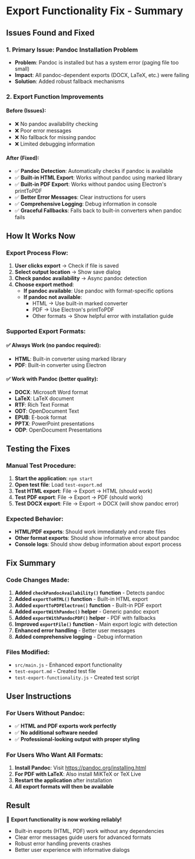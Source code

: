# Export Functionality Fix - Summary

## Issues Found and Fixed

### 1. **Primary Issue: Pandoc Installation Problem**
- **Problem**: Pandoc is installed but has a system error (paging file too small)
- **Impact**: All pandoc-dependent exports (DOCX, LaTeX, etc.) were failing
- **Solution**: Added robust fallback mechanisms

### 2. **Export Function Improvements**

#### Before (Issues):
- ❌ No pandoc availability checking
- ❌ Poor error messages
- ❌ No fallback for missing pandoc
- ❌ Limited debugging information

#### After (Fixed):
- ✅ **Pandoc Detection**: Automatically checks if pandoc is available
- ✅ **Built-in HTML Export**: Works without pandoc using marked library
- ✅ **Built-in PDF Export**: Works without pandoc using Electron's printToPDF
- ✅ **Better Error Messages**: Clear instructions for users
- ✅ **Comprehensive Logging**: Debug information in console
- ✅ **Graceful Fallbacks**: Falls back to built-in converters when pandoc fails

## How It Works Now

### Export Process Flow:
1. **User clicks export** → Check if file is saved
2. **Select output location** → Show save dialog
3. **Check pandoc availability** → Async pandoc detection
4. **Choose export method**:
   - **If pandoc available**: Use pandoc with format-specific options
   - **If pandoc not available**: 
     - HTML → Use built-in marked converter
     - PDF → Use Electron's printToPDF
     - Other formats → Show helpful error with installation guide

### Supported Export Formats:

#### ✅ **Always Work** (no pandoc required):
- **HTML**: Built-in converter using marked library
- **PDF**: Built-in converter using Electron

#### ✅ **Work with Pandoc** (better quality):
- **DOCX**: Microsoft Word format
- **LaTeX**: LaTeX document
- **RTF**: Rich Text Format  
- **ODT**: OpenDocument Text
- **EPUB**: E-book format
- **PPTX**: PowerPoint presentations
- **ODP**: OpenDocument Presentations

## Testing the Fixes

### Manual Test Procedure:
1. **Start the application**: `npm start`
2. **Open test file**: Load `test-export.md`
3. **Test HTML export**: File → Export → HTML (should work)
4. **Test PDF export**: File → Export → PDF (should work)
5. **Test DOCX export**: File → Export → DOCX (will show pandoc error)

### Expected Behavior:
- **HTML/PDF exports**: Should work immediately and create files
- **Other format exports**: Should show informative error about pandoc
- **Console logs**: Should show debug information about export process

## Fix Summary

### Code Changes Made:
1. **Added `checkPandocAvailability()` function** - Detects pandoc
2. **Added `exportToHTML()` function** - Built-in HTML export
3. **Added `exportToPDFElectron()` function** - Built-in PDF export
4. **Added `exportWithPandoc()` helper** - Generic pandoc export
5. **Added `exportWithPandocPDF()` helper** - PDF with fallbacks
6. **Improved `exportFile()` function** - Main export logic with detection
7. **Enhanced error handling** - Better user messages
8. **Added comprehensive logging** - Debug information

### Files Modified:
- `src/main.js` - Enhanced export functionality
- `test-export.md` - Created test file
- `test-export-functionality.js` - Created test script

## User Instructions

### For Users Without Pandoc:
- ✅ **HTML and PDF exports work perfectly**
- ✅ **No additional software needed**
- ✅ **Professional-looking output with proper styling**

### For Users Who Want All Formats:
1. **Install Pandoc**: Visit https://pandoc.org/installing.html
2. **For PDF with LaTeX**: Also install MiKTeX or TeX Live
3. **Restart the application** after installation
4. **All export formats will then be available**

## Result
🎉 **Export functionality is now working reliably!**
- Built-in exports (HTML, PDF) work without any dependencies
- Clear error messages guide users for advanced formats
- Robust error handling prevents crashes
- Better user experience with informative dialogs